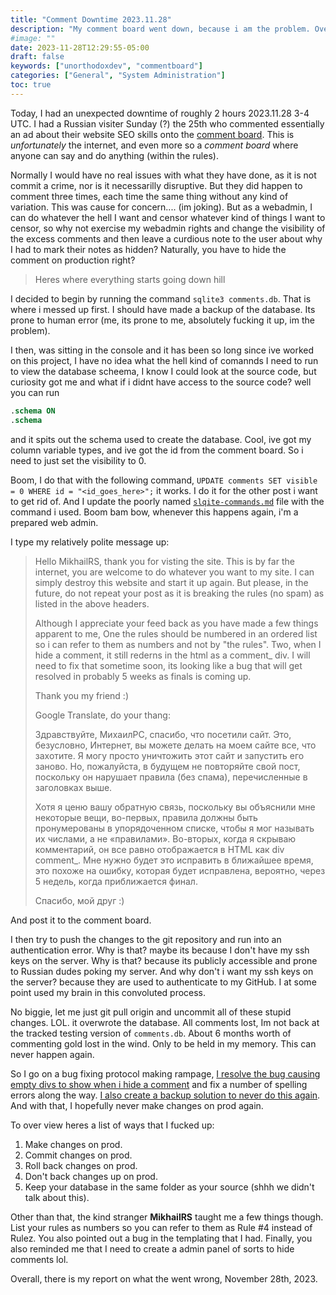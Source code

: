 ```yaml
---
title: "Comment Downtime 2023.11.28"
description: "My comment board went down, because i am the problem. Overview"
#image: ""
date: 2023-11-28T12:29:55-05:00
draft: false
keywords: ["unorthodoxdev", "commentboard"]
categories: ["General", "System Administration"]
toc: true
---
```


Today, I had an unexpected downtime of roughly 2 hours 2023.11.28 3-4 UTC. I had a Russian visiter Sunday (?) the 25th who commented essentially an ad about their website SEO skills onto the [comment board](https://www.unorthodoxdev.net/comment/). This is *unfortunately* the internet, and even more so a *comment board* where anyone can say and do anything (within the rules).

Normally I would have no real issues with what they have done, as it is not commit a crime, nor is it necessarilly disruptive. But they did happen to comment three times, each time the same thing without any kind of variation. This was cause for concern.... (im joking). But as a webadmin, I can do whatever the hell I want and censor whatever kind of things I want to censor, so why not exercise my webadmin rights and change the visibility of the excess comments and then leave a curdious note to the user about why I had to mark their notes as hidden? Naturally, you have to hide the comment on production right? 

> Heres where everything starts going down hill

I decided to begin by running the command `sqlite3 comments.db`. That is where i messed up first. I should have made a backup of the database. Its prone to human error (me, its prone to me, absolutely fucking it up, im the problem).

I then, was sitting in the console and it has been so long since ive worked on this project, I have no idea what the hell kind of comannds I need to run to view the database scheema, I know I could look at the source code, but curiosity got me and what if i didnt have access to the source code? well you can run 

```sql
.schema ON
.schema
```

and it spits out the schema used to create the database. Cool, ive got my column variable types, and ive got the id from the comment board. So i need to just set the visibility to 0.

Boom, I do that with the following command, `UPDATE comments SET visible = 0 WHERE id = "<id_goes_here>";` it works. I do it for the other post i want to get rid of. And I update the poorly named [`slqite-commands.md`](https://github.com/ofgrenudo/comment.unorthodoxdev.net/commit/830d376b8c9eb9ef29aeda649309483033b16ed1) file with the command i used. Boom bam bow, whenever this happens again, i'm a prepared web admin.

I type my relatively polite message up:

> Hello MikhailRS, thank you for visting the site. This is by far the internet, you are welcome to do whatever you want to my site. I can simply destroy this website and start it up again. But please, in the future, do not repeat your post as it is breaking the rules (no spam) as listed in the above headers. 
>
> Although I appreciate your feed back as you have made a few things apparent to me, One the rules should be numbered in an ordered list so i can refer to them as numbers and not by "the rules". Two, when I hide a comment, it still rederns in the html as a comment_ div. I will need to fix that sometime soon, its looking like a bug that will get resolved in probably 5 weeks as finals is coming up.
> 
> Thank you my friend :) 
>
> Google Translate, do your thang:
>
> Здравствуйте, МихаилРС, спасибо, что посетили сайт. Это, безусловно, Интернет, вы можете делать на моем сайте все, что захотите. Я могу просто уничтожить этот сайт и запустить его заново. Но, пожалуйста, в будущем не повторяйте свой пост, поскольку он нарушает правила (без спама), перечисленные в заголовках выше.
>
> Хотя я ценю вашу обратную связь, поскольку вы объяснили мне некоторые вещи, во-первых, правила должны быть пронумерованы в упорядоченном списке, чтобы я мог называть их числами, а не «правилами». Во-вторых, когда я скрываю комментарий, он все равно отображается в HTML как div comment_. Мне нужно будет это исправить в ближайшее время, это похоже на ошибку, которая будет исправлена, вероятно, через 5 недель, когда приближается финал.
>
> Спасибо, мой друг :)
 
And post it  to the comment board.

I then try to push the changes to the git repository and run into an authentication error. Why is that? maybe its because I don't have my ssh keys on the server. Why is that? because its publicly accessible and prone to Russian dudes poking my server. And why don't i want my ssh keys on the server? because they are used to authenticate to my GitHub. I at some point used my brain in this convoluted process.

No biggie, let me just git pull origin and uncommit all of these stupid changes. LOL. it overwrote the database. All comments lost, Im not back at the tracked testing version of `comments.db`. About 6 months worth of commenting gold lost in the wind. Only to be held in my memory. This can never happen again.

So I go on a bug fixing protocol making rampage, [I resolve the bug causing empty divs to show when i hide a comment](https://github.com/ofgrenudo/comment.unorthodoxdev.net/commit/0d2f47ceeaa5a3707381337f36b96ff5ae91b9cf) and fix a number of spelling errors along the way. [I also create a backup solution to never do this again](https://github.com/ofgrenudo/comment.unorthodoxdev.net/blob/df2c54671ded81ddad69100df2e3d53f6426e8b9/backup.sh). And with that, I hopefully never make changes on prod again.

To over view heres a list of ways that I fucked up:

1. Make changes on prod.
2. Commit changes on prod.
3. Roll back changes on prod.
4. Don't back changes up on prod.
5. Keep your database in the same folder as your source (shhh we didn't talk about this).

Other than that, the kind stranger **MikhailRS** taught me a few things though. List your rules as numbers so you can refer to them as Rule #4 instead of Rulez. You also pointed out a bug in the templating that I had. Finally, you also reminded me that I need to create a admin panel of sorts to hide comments lol.

Overall, there is my report on what the went wrong, November 28th, 2023.
